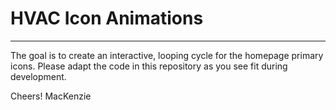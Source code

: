 # HVAC Icon Animations
----
The goal is to create an interactive, looping cycle for the homepage primary icons. Please adapt the code in this repository as you see fit during development.

Cheers!
MacKenzie
